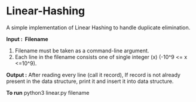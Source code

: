 # Linear-Hashing
A simple implementation of Linear Hashing to handle duplicate elimination.

**Input​ : ​ Filename**
1. Filename must be taken as a command-line argument.
2. Each line in the filename consists one of single integer (x) (-10^9 <= x <=10^9).

**Output​ :**
After reading every line (call it record), If record is not already present in the data structure, print it and insert it into data structure.

**To run**
        python3 linear.py filename